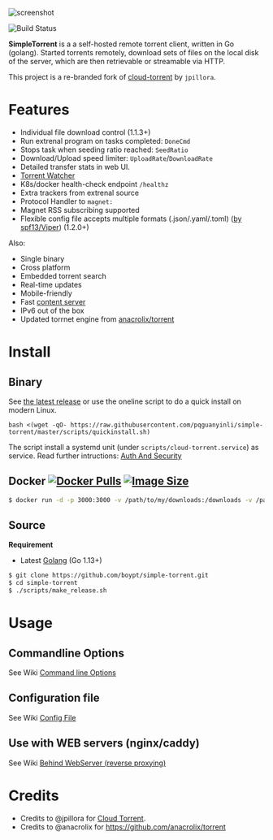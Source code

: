 ![screenshot](https://user-images.githubusercontent.com/1033514/64239393-bdbb6480-cf32-11e9-9269-d8d10e7c0dc7.png)

![Build Status](https://github.com/boypt/simple-torrent/workflows/Go/badge.svg) 

**SimpleTorrent** is a a self-hosted remote torrent client, written in Go (golang). Started torrents remotely, download sets of files on the local disk of the server, which are then retrievable or streamable via HTTP.

This project is a re-branded fork of [cloud-torrent](https://github.com/jpillora/cloud-torrent) by `jpillora`.

# Features

* Individual file download control (1.1.3+)
* Run extrenal program on tasks completed: `DoneCmd`
* Stops task when seeding ratio reached: `SeedRatio`
* Download/Upload speed limiter: `UploadRate`/`DownloadRate`
* Detailed transfer stats in web UI.
* [Torrent Watcher](https://github.com/boypt/simple-torrent/wiki/Torrent-Watcher)
* K8s/docker health-check endpoint `/healthz`
* Extra trackers from extrenal source
* Protocol Handler to `magnet:`
* Magnet RSS subscribing supported
* Flexible config file accepts multiple formats (.json/.yaml/.toml) ([by spf13/Viper](https://github.com/spf13/viper/)) (1.2.0+)

Also:
* Single binary
* Cross platform
* Embedded torrent search
* Real-time updates
* Mobile-friendly
* Fast [content server](http://golang.org/pkg/net/http/#ServeContent)
* IPv6 out of the box
* Updated torrnet engine from [anacrolix/torrent](https://github.com/anacrolix/torrent)

# Install

## Binary

See [the latest release](https://github.com/boypt/cloud-torrent/releases/latest) or use the oneline script to do a quick install on modern Linux.

```
bash <(wget -qO- https://raw.githubusercontent.com/pqguanyinli/simple-torrent/master/scripts/quickinstall.sh)
```

The script install a systemd unit (under `scripts/cloud-torrent.service`) as service. Read further intructions: [Auth And Security](https://github.com/boypt/simple-torrent/wiki/AuthSecurity)

## Docker [![Docker Pulls](https://img.shields.io/docker/pulls/boypt/cloud-torrent.svg)][dockerhub] [![Image Size](https://images.microbadger.com/badges/image/boypt/cloud-torrent.svg)][dockerhub]

[dockerhub]: https://hub.docker.com/r/boypt/cloud-torrent/

``` sh
$ docker run -d -p 3000:3000 -v /path/to/my/downloads:/downloads -v /path/to/my/torrents:/torrents pqguanyinli/cloud-torrent
```

## Source

**Requirement**
- Latest [Golang](https://golang.org/dl/) (Go 1.13+)

``` sh
$ git clone https://github.com/boypt/simple-torrent.git
$ cd simple-torrent
$ ./scripts/make_release.sh
```

# Usage

## Commandline Options
See Wiki [Command line Options](https://github.com/boypt/simple-torrent/wiki/Command-line-Options)

## Configuration file
See Wiki [Config File](https://github.com/boypt/simple-torrent/wiki/Config-File)

## Use with WEB servers (nginx/caddy)
See Wiki [Behind WebServer (reverse proxying)](https://github.com/boypt/simple-torrent/wiki/ReverseProxy)

# Credits 
* Credits to @jpillora for [Cloud Torrent](https://github.com/jpillora/cloud-torrent).
* Credits to @anacrolix for https://github.com/anacrolix/torrent
